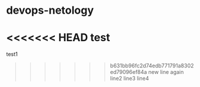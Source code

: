 # devops-netology
<<<<<<< HEAD
test
=======
test1
>>>>>>> b631bb96fc2d74edb771791a8302ed79096ef84a
new line again
line2
line3
line4
